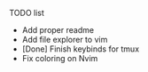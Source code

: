 TODO list
- Add proper readme
- Add file explorer to vim
- [Done] Finish keybinds for tmux
- Fix coloring on Nvim
